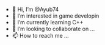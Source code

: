 - 👋 Hi, I’m @Ayub74
- 👀 I’m interested in game developin
- 🌱 I’m currently learning C++
- 💞️ I’m looking to collaborate on ...
- 📫 How to reach me ...

<!---
Ayub74/Ayub74 is a ✨ special ✨ repository because its `README.md` (this file) appears on your GitHub profile.
You can click the Preview link to take a look at your changes.
--->
